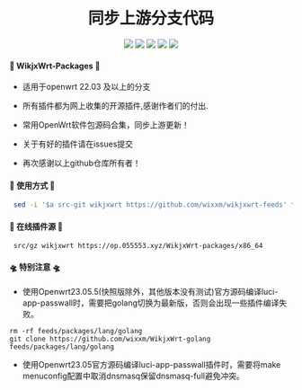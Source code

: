 <div align="center">
<h1 align="center">同步上游分支代码</h1>
<img src="https://img.shields.io/github/issues/wixxm/wikjxwrt-packages?color=green">
<img src="https://img.shields.io/github/stars/wixxm/wikjxwrt-packages?color=yellow">
<img src="https://img.shields.io/github/forks/wixxm/wikjxwrt-packages?color=orange">
<img src="https://img.shields.io/github/license/wixxm/wikjxwrt-packages?color=ff69b4">
<img src="https://img.shields.io/github/languages/code-size/wixxm/wikjxwrt-packages?color=blueviolet">
</div>

#### 🎉 WikjxWrt-Packages 🎉
*  适用于openwrt 22.03 及以上的分支
 
*  所有插件都为网上收集的开源插件,感谢作者们的付出.

*  常用OpenWrt软件包源码合集，同步上游更新！

*  关于有好的插件请在issues提交

*  再次感谢以上github仓库所有者！
#### 🌈 使用方式 🌈

```bash
 sed -i '$a src-git wikjxwrt https://github.com/wixxm/wikjxwrt-feeds' feeds.conf.default
```
#### 🌈 在线插件源 🌈
```
 src/gz wikjxwrt https://op.055553.xyz/WikjxWrt-packages/x86_64
```
#### 🛸 特别注意 🛸
*  使用Openwrt23.05.5(快照版除外，其他版本没有测试)官方源码编译luci-app-passwall时，需要把golang切换为最新版，否则会出现一些插件编译失败。
  ```shell
rm -rf feeds/packages/lang/golang
git clone https://github.com/wixxm/WikjxWrt-golang feeds/packages/lang/golang
```

*  使用Openwrt23.05官方源码编译luci-app-passwall插件时，需要将make menuconfig配置中取消dnsmasq保留dnsmasq-full避免冲突。


